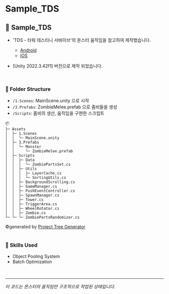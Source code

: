 # Sample_TDS

## :jack_o_lantern: Sample_TDS

- 'TDS - 타워 데스티니 서바이브'의 몬스터 움직임을 참고하여 제작했습니다.
    - [Android](https://play.google.com/store/apps/details?id=com.playstrom.hero.tower&hl=ko)
    - [iOS](https://apps.apple.com/kr/app/tds-타워-데스티니-서바이브/id6480174499)
 
- [Unity 2022.3.42f1] 버전으로 제작 되었습니다.
</br>

### :file_folder: Folder Structure

- `/1.Scenes`: MainScene.unity 으로 시작
- `/3.Prefabs`: ZombieMelee.prefab 으로 좀비들을 생성 
- `/Scripts`: 좀비의 생산, 움직임을 구현한 스크립트


```
📦
├─ Assets
│  ├─ 1.Scenes
│  │  └─ MainScene.unity
│  ├─ 3.Prefabs
│  │  └─ Monster
│  │     └─ ZombieMelee.prefab
│  ├─ Scripts
│  │  ├─ Data
│  │  │  └─ ZombiePartsSet.cs
│  │  ├─ Utils
│  │  │  ├─ LayerCache.cs
│  │  │  └─ SortingUtils.cs
│  │  ├─ BackgroundScrolling.cs
│  │  ├─ GameManager.cs
│  │  ├─ PushEventController.cs
│  │  ├─ SpawnManager.cs
│  │  ├─ Tower.cs
│  │  ├─ TriggerArea.cs
│  │  ├─ WheelRotator.cs
│  │  ├─ Zombie.cs
└─ └─ └─ ZombiePartsRandomizer.cs

```
©generated by [Project Tree Generator](https://woochanleee.github.io/project-tree-generator)
</br></br>

### :mag_right: Skills Used

- Object Pooling System
- Batch Optimization
</br>

---

*이 코드는 몬스터의 움직임만 구조적으로 작업된 상태입니다.*
